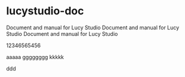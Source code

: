 # lucystudio-doc
Document and manual for Lucy Studio
Document and manual for Lucy Studio
Document and manual for Lucy Studio

12346565456

aaaaa
gggggggg
kkkkk

ddd